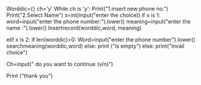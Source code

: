Worddic={}
ch='y'
While ch is 'y':
  Print("1.insert new phone no.")
  Print("2.Select Name")
  x=int(input("enter the choice))
  if x is 1:
     word=input("enter the phone number:").lower()
     meaning=input("enter the name :").lower()
     Insertrecord(worddic,word, meaning)
    
  elif x is 2:
    if len(worddic)>0:
       Word=input("enter the phone number").lower()
       searchmeaning(worddic,word)
      else:
        print ("is empty")
  else:
    print("invail choice")

   Ch=input(" do you want to continue (v/n)")

Print ("thank you")
